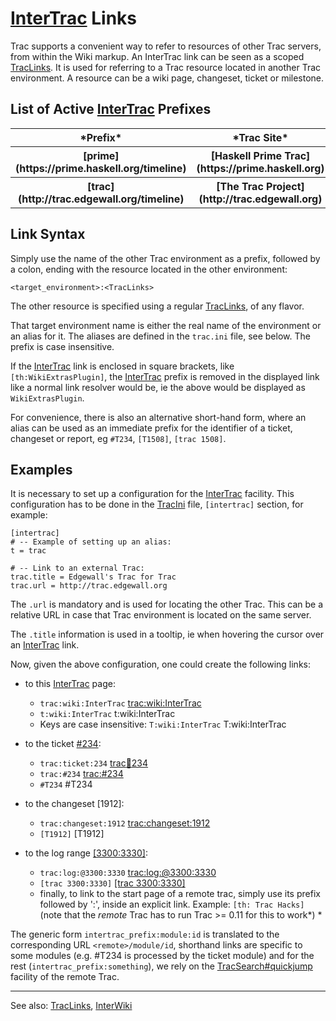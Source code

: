 # [InterTrac](inter-trac) Links



Trac supports a convenient way to refer to resources of other Trac servers, from within the Wiki markup. An InterTrac link can be seen as a scoped [TracLinks](trac-links). It is used for referring to a Trac resource located in another Trac environment. A resource can be a wiki page, changeset, ticket or milestone. 


## List of Active [InterTrac](inter-trac) Prefixes



<table><tr><th>*Prefix*</th>
<th>*Trac Site*</th></tr>
<tr><th>[prime](https://prime.haskell.org/timeline)</th>
<th>[Haskell Prime Trac](https://prime.haskell.org)</th></tr>
<tr><th>[trac](http://trac.edgewall.org/timeline)</th>
<th>[The Trac Project](http://trac.edgewall.org)</th></tr></table>



## Link Syntax



Simply use the name of the other Trac environment as a prefix, followed by a colon, ending with the resource located in the other environment:


```wiki
<target_environment>:<TracLinks>
```


The other resource is specified using a regular [TracLinks](trac-links), of any flavor.



That target environment name is either the real name of the environment or an alias for it. 
The aliases are defined in the `trac.ini` file, see below.
The prefix is case insensitive.



If the [InterTrac](inter-trac) link is enclosed in square brackets, like `[th:WikiExtrasPlugin]`, the [InterTrac](inter-trac) prefix is removed in the displayed link like a normal link resolver would be, ie the above would be displayed as `WikiExtrasPlugin`.



For convenience, there is also an alternative short-hand form, where an alias can be used as an immediate prefix for the identifier of a ticket, changeset or report, eg `#T234`, `[T1508]`, `[trac 1508]`.


## Examples



It is necessary to set up a configuration for the [InterTrac](inter-trac) facility.
This configuration has to be done in the [TracIni](trac-ini) file, `[intertrac]` section, for example:


```
[intertrac]
# -- Example of setting up an alias:
t = trac

# -- Link to an external Trac:
trac.title = Edgewall's Trac for Trac
trac.url = http://trac.edgewall.org
```


The `.url` is mandatory and is used for locating the other Trac.
This can be a relative URL in case that Trac environment is located on the same server.



The `.title` information is used in a tooltip, ie when hovering the cursor over an [InterTrac](inter-trac) link.



Now, given the above configuration, one could create the following links:


- to this [InterTrac](inter-trac) page:

  - `trac:wiki:InterTrac` [
    trac:wiki:InterTrac](http://trac.edgewall.org/intertrac/wiki%3AInterTrac)
  - `t:wiki:InterTrac` t:wiki:InterTrac
  - Keys are case insensitive: `T:wiki:InterTrac` T:wiki:InterTrac
- to the ticket [\#234](https://gitlab.staging.haskell.org/ghc/ghc/issues/234):

  - `trac:ticket:234` [
    trac:ticket:234](http://trac.edgewall.org/intertrac/ticket%3A234)
  - `trac:#234` [ trac:\#234](http://trac.edgewall.org/intertrac/%23234) 
  - `#T234` \#T234
- to the changeset \[1912\]:

  - `trac:changeset:1912` [
    trac:changeset:1912](http://trac.edgewall.org/intertrac/changeset%3A1912)
  - `[T1912]` \[T1912\]
- to the log range [\[3300:3330\]](/trac/ghc/log/ghc/?revs=3300%3A3330):

  - `trac:log:@3300:3330` [
    trac:log:\@3300:3330](http://trac.edgewall.org/intertrac/log%3A%403300%3A3330)  
  - `[trac 3300:3330]` [
    \[trac 3300:3330\]](http://trac.edgewall.org/intertrac/log%3A/%403300%3A3330)
  - finally, to link to the start page of a remote trac, simply use its prefix followed by ':', inside an explicit link. Example: `[th: Trac Hacks]` (note that the *remote* Trac has to run Trac \>= 0.11 for this to work*)
    *


The generic form `intertrac_prefix:module:id` is translated to the corresponding URL `<remote>/module/id`, shorthand links are specific to some modules (e.g. \#T234 is processed by the ticket module) and for the rest (`intertrac_prefix:something`), we rely on the [TracSearch\#quickjump](trac-search#) facility of the remote Trac.


---



See also: [TracLinks](trac-links), [InterWiki](inter-wiki)


